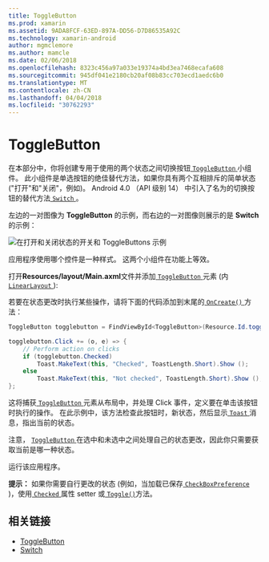 ```yaml
---
title: ToggleButton
ms.prod: xamarin
ms.assetid: 9ADA8FCF-63ED-897A-DD56-D7D86535A92C
ms.technology: xamarin-android
author: mgmclemore
ms.author: mamcle
ms.date: 02/06/2018
ms.openlocfilehash: 8323c456a97a033e19374a4bd3ea7468ecafa608
ms.sourcegitcommit: 945df041e2180cb20af08b83cc703ecd1aedc6b0
ms.translationtype: MT
ms.contentlocale: zh-CN
ms.lasthandoff: 04/04/2018
ms.locfileid: "30762293"
---
```

# <a name="togglebutton"></a>ToggleButton

在本部分中，你将创建专用于使用的两个状态之间切换按钮[ `ToggleButton` ](https://developer.xamarin.com/api/type/Android.Widget.ToggleButton/)小组件。 此小组件是单选按钮的绝佳替代方法，如果你具有两个互相排斥的简单状态 ("打开"和"关闭"，例如)。 Android 4.0 （API 级别 14） 中引入了名为的切换按钮的替代方法[ `Switch` ](https://developer.xamarin.com/api/type/Android.Widget.Switch/)。

左边的一对图像为 **ToggleButton** 的示例，而右边的一对图像则展示的是 **Switch** 的示例：

![在打开和关闭状态的开关和 ToggleButtons 示例](toggle-button-images/togglebutton-switch.png)  

应用程序使用哪个控件是一种样式。 这两个小组件在功能上等效。

打开**Resources/layout/Main.axml**文件并添加[ `ToggleButton` ](https://developer.xamarin.com/api/type/Android.Widget.ToggleButton/)元素 (内[ `LinearLayout` ](https://developer.xamarin.com/api/type/Android.Widget.LinearLayout/)):

若要在状态更改时执行某些操作，请将下面的代码添加到末尾的[ `OnCreate()` ](https://developer.xamarin.com/api/member/Android.App.Activity.OnCreate/p/Android.OS.Bundle/Android.OS.PersistableBundle)方法：

```csharp
ToggleButton togglebutton = FindViewById<ToggleButton>(Resource.Id.togglebutton);

togglebutton.Click += (o, e) => {
    // Perform action on clicks
    if (togglebutton.Checked)
        Toast.MakeText(this, "Checked", ToastLength.Short).Show ();
    else
        Toast.MakeText(this, "Not checked", ToastLength.Short).Show ();
};
```

这将捕获[ `ToggleButton` ](https://developer.xamarin.com/api/type/Android.Widget.ToggleButton/)元素从布局中，并处理 Click 事件，定义要在单击该按钮时执行的操作。 在此示例中，该方法检查此按钮时，新状态，然后显示[ `Toast` ](https://developer.xamarin.com/api/type/Android.Widget.Toast/)消息，指出当前的状态。

注意， [ `ToggleButton` ](https://developer.xamarin.com/api/type/Android.Widget.ToggleButton/)在选中和未选中之间处理自己的状态更改，因此你只需要获取当前是哪一种状态。

运行该应用程序。


**提示：** 如果你需要自行更改的状态 (例如，当加载已保存[ `CheckBoxPreference` ](https://developer.xamarin.com/api/type/Android.Preferences.CheckBoxPreference/))，使用[ `Checked` ](https://developer.xamarin.com/api/property/Android.Widget.CompoundButton.Checked/)属性 setter 或[ `Toggle()`](https://developer.xamarin.com/api/member/Android.Widget.CompoundButton.Toggle/)方法。


## <a name="related-links"></a>相关链接

- [ToggleButton](http://developer.android.com/reference/android/widget/ToggleButton.html)
- [Switch](http://developer.android.com/reference/android/widget/Switch.html)
